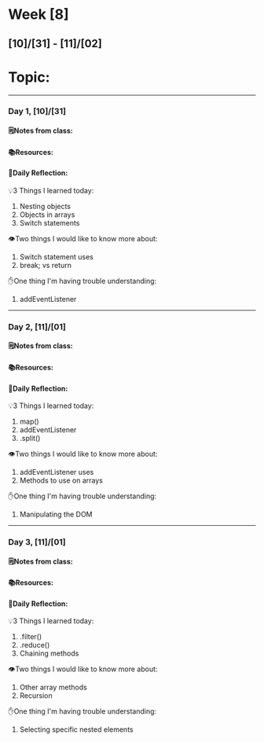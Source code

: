 # Week [8]
## [10]/[31] - [11]/[02]

# Topic:

___

### Day 1, [10]/[31]

#### 🗒️Notes from class:

#### 📚Resources:


#### 💭Daily Reflection:

💡3 Things I learned today:
1. Nesting objects
2. Objects in arrays
3. Switch statements

👁️Two things I would like to know more about:
1. Switch statement uses
2. break; vs return

✋One thing I'm having trouble understanding:
1. addEventListener


___

### Day 2, [11]/[01] 

#### 🗒️Notes from class:

#### 📚Resources:


#### 💭Daily Reflection:

💡3 Things I learned today:
1. map()
2. addEventListener
3. .split()

👁️Two things I would like to know more about:
1. addEventListener uses
2. Methods to use on arrays

✋One thing I'm having trouble understanding:
1. Manipulating the DOM

___

### Day 3, [11]/[01]
#### 🗒️Notes from class:

#### 📚Resources:


#### 💭Daily Reflection:

💡3 Things I learned today:
1. .filter()
2. .reduce()
3. Chaining methods

👁️Two things I would like to know more about:
1. Other array methods
2. Recursion

✋One thing I'm having trouble understanding:
1. Selecting specific nested elements
 

